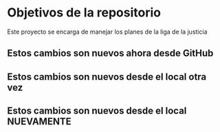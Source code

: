 # Objetivos de la repositorio

Este proyecto se encarga de manejar los planes de la liga de la justicia


## Estos cambios son nuevos ahora desde GitHub
## Estos cambios son nuevos desde el local otra vez
## Estos cambios son nuevos desde el local NUEVAMENTE
